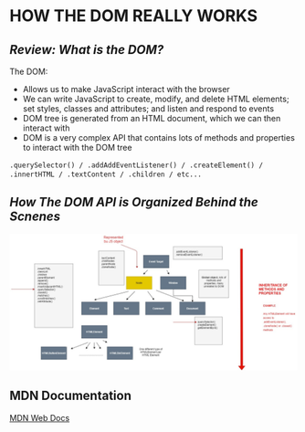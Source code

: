 # HOW THE DOM REALLY WORKS

## **_Review: What is the DOM?_**

The DOM:

- Allows us to make JavaScript interact with the browser
- We can write JavaScript to create, modify, and delete HTML elements; set styles, classes and attributes; and listen and respond to events
- DOM tree is generated from an HTML document, which we can then interact with
- DOM is a very complex API that contains lots of methods and properties to interact with the DOM tree

```
.querySelector() / .addAddEventListener() / .createElement() /
.innertHTML / .textContent / .children / etc...
```

## **_How The DOM API is Organized Behind the Scnenes_**

![DOM note image](./notesImg/DOM-API.jpg)

## MDN Documentation

[MDN Web Docs](https://developer.mozilla.org/en-US/)
